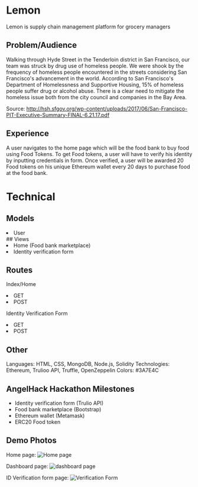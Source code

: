# Lemon
Lemon is supply chain management platform for grocery managers
​
## Problem/Audience
Walking through Hyde Street in the Tenderloin district in San Francisco, our team was struck by drug use of homeless people. We were shook by the frequency of homeless people encountered in the streets considering San Francisco's advancement in the world. According to San Francisco's Department of Homelessness and Supportive Housing, 15% of homeless people suffer drug or alcohol abuse. There is a clear need to mitigate the homeless issue both from the city council and companies in the Bay Area.

Source: http://hsh.sfgov.org/wp-content/uploads/2017/06/San-Francisco-PIT-Executive-Summary-FINAL-6.21.17.pdf

## Experience
A user navigates to the home page which will be the food bank to buy food using Food Tokens. To get Food tokens, a user will have to verify his identity by inputting credentials in form. Once verified, a user will be awarded 20 Food tokens on his unique Ethereum wallet every 20 days to purchase food at the food bank.

# Technical
## Models

<li>User</li>
​
## Views
<li>Home (Food bank marketplace)</li>
<li>Identity verification form </li>

## Routes

Index/Home

<li>GET</li>
<li>POST</li>

Identity Verification Form

<li>GET</li>
<li>POST</li>

## Other

Languages: HTML, CSS, MongoDB, Node.js, Solidity
Technologies: Ethereum, Trulioo API, Truffle, OpenZeppelin
Colors: #3A7E4C
​
## AngelHack Hackathon Milestones
- Identity verification form (Trulio API)
- Food bank marketplace (Bootstrap)
- Ethereum wallet (Metamask)
- ERC20 Food token
​
## Demo Photos

Home page:
![Home page](home.png)

Dashboard page:
![dashboard page](dashboard.png)

ID Verification form page:
![Verification Form](IDVerify.png)
